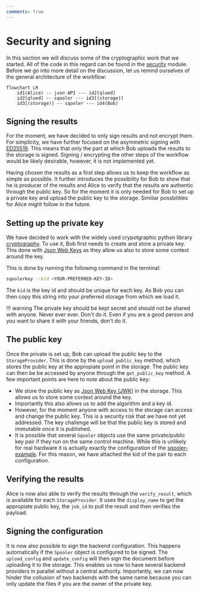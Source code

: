 ```yaml
---
comments: true
---
```


# Security and signing

In this section we will discuss some of the cryptographic work that we started. All of the code in this regard can be found in the [security](security_api.md) module.  Before we go into more detail on the discussion, let us remind ourselves of the general architecture of the workflow:

``` mermaid
flowchart LR
    id1(Alice) -- json API --- id2[qlued]
    id2[qlued] -- sqooler --- id3[(storage)]
    id3[(storage)] -- sqooler --- id4(Bob)
```


## Signing the results
For the moment, we have decided to only sign results and not encrypt them.  For simplicity, we have further focused on the asymmetric signing with [ED25519](https://cryptography.io/en/latest/hazmat/primitives/asymmetric/ed25519/).  This means that only the part at which Bob uploads the results to the storage is signed. Signing / encrypting the other steps of the workflow would be likely desirable, however, it is not implemented yet.

Having chosen the results as a first step allows us to keep the workflow as simple as possible. It further introduces the possibility for Bob to show that he is producer of the results and Alice to verify that the results are authentic through the public key. So for the moment it is only needed for Bob to set up a private key and upload the public key to the storage. Similiar possbilities for Alice might follow in the future.


## Setting up the private key

We have decided to work with the widely used crypotgraphic python library [cryptography](https://cryptography.io/en/latest/). To use it, Bob first needs to create and store a private key. This done with [Json Web Keys](https://datatracker.ietf.org/doc/html/rfc7517) as they allow us also to store some context around the key.

This is done by running the following command in the terminal:

```zsh
sqoolerkey --kid <YOUR-PREFERRED-KEY-ID> 
```

The `kid` is the key id and should be unique for each key. As Bob you can then copy this string into your preferred storage from which we load it.

!!! warning
    The private key should be kept secret and should not be shared with anyone. Never ever ever. Don't do it.
    Even if you are a good person and you want to share it with your friends, don't do it.


## The public key

Once the private is set up, Bob can upload the public key to the `StorageProvider`. This is done by the `upload_public_key` method, which stores the public key at the appropiate point in the storage. The public key can then be be accessed by anyone through the `get_public_key` method. A few important points are here to note about the public key:

- We store the public key as [Json Web Key (JWK)](https://datatracker.ietf.org/doc/html/rfc7517) in the storage. This allows us to store some context around the key.
- Importantly this also allows us to add the algorithm and a key id.
- However, for the moment anyone with access to the storage can access and change the public key. This is a security risk that we have not yet addressed. The key challenge will be that the public key is stored and immutable once it is published.
- It is possible that several `Sqooler` objects use the same private/public key pair if they run on the same control machine. While this is unlikely for real hardware it is actually exactly the configuration of the [sqooler-example](https://github.com/Alqor-UG/sqooler-example). For this reason, we have attached the kid of the pair to each configuration.


## Verifying the results

Alice is now also able to verify the results through the `verify_result`, which is available for each `StorageProvider`. It uses the `display_name` to get the appropiate public key, the `job_id` to pull the result and then verifies the payload. 

## Signing the configuration

It is now also possible to sign the backend configuration. This happens automatically if the `Spooler` object is configured to be signed. The `upload_config` and `update_config` will then sign the document before uploading it to the storage. This enables us now to have several backend providers in parallel without a central authority. Importantly, we can now hinder the collusion of two backends with the same name because you can only update the files if you are the owner of the private key.
